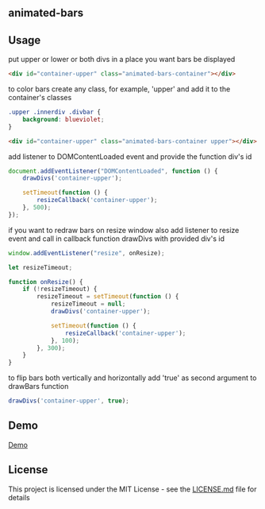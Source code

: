 ## animated-bars

## Usage

put upper or lower or both divs in a place you want bars be displayed

```html
<div id="container-upper" class="animated-bars-container"></div>
```
to color bars create any class, for example, 'upper' and add it to the container's classes 

```css
.upper .innerdiv .divbar {
    background: blueviolet;
}
```
```html
<div id="container-upper" class="animated-bars-container upper"></div>
```

add listener to DOMContentLoaded event and provide the function div's id

```js
document.addEventListener("DOMContentLoaded", function () {
    drawDivs('container-upper');

    setTimeout(function () {
        resizeCallback('container-upper');
    }, 500);
});
```

if you want to redraw bars on resize window also add listener to resize event and call in callback
function drawDivs with provided div's id

```js
window.addEventListener("resize", onResize);

let resizeTimeout;

function onResize() {
    if (!resizeTimeout) {
        resizeTimeout = setTimeout(function () {
            resizeTimeout = null;
            drawDivs('container-upper');

            setTimeout(function () {
                resizeCallback('container-upper');
            }, 100);
        }, 300);
    }
}
```

to flip bars both vertically and horizontally add 'true' as second argument to drawBars function

```js
drawDivs('container-upper', true);
```

## Demo

[Demo](https://codepen.io/oayee/pen/bzwaZQ)

## License

This project is licensed under the MIT License - see the [LICENSE.md](LICENSE.md) file for details
